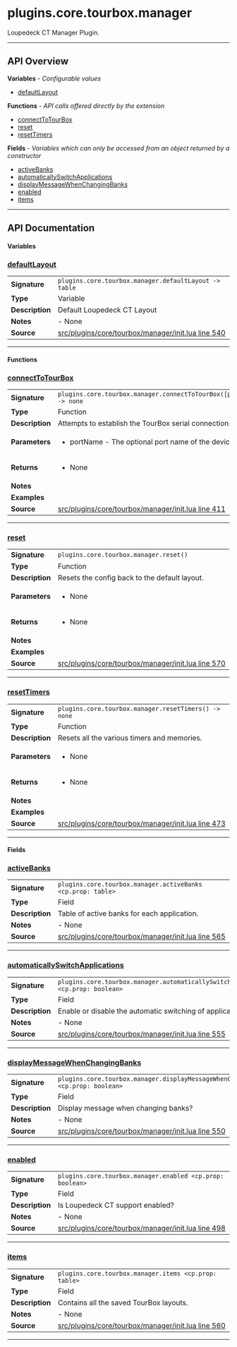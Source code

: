 # plugins.core.tourbox.manager

Loupedeck CT Manager Plugin.

---

## API Overview
**Variables** - _Configurable values_
 * [defaultLayout](#defaultlayout)

**Functions** - _API calls offered directly by the extension_
 * [connectToTourBox](#connecttotourbox)
 * [reset](#reset)
 * [resetTimers](#resettimers)

**Fields** - _Variables which can only be accessed from an object returned by a constructor_
 * [activeBanks](#activebanks)
 * [automaticallySwitchApplications](#automaticallyswitchapplications)
 * [displayMessageWhenChangingBanks](#displaymessagewhenchangingbanks)
 * [enabled](#enabled)
 * [items](#items)


---

## API Documentation

#### Variables


### [defaultLayout](#defaultlayout)

|                                             |                                                                                     |
| --------------------------------------------|-------------------------------------------------------------------------------------|
| **Signature**                               | `plugins.core.tourbox.manager.defaultLayout -> table`                                                                    |
| **Type**                                    | Variable                                                                     |
| **Description**                             | Default Loupedeck CT Layout                                                                     |
| **Notes**                                   | - None |
| **Source**                                  | [src/plugins/core/tourbox/manager/init.lua line 540](https://github.com/CommandPost/CommandPost/blob/develop/src/plugins/core/tourbox/manager/init.lua#L540) |

---

#### Functions


### [connectToTourBox](#connecttotourbox)

|                                             |                                                                                     |
| --------------------------------------------|-------------------------------------------------------------------------------------|
| **Signature**                               | `plugins.core.tourbox.manager.connectToTourBox([portName]) -> none`                                                                    |
| **Type**                                    | Function                                                                     |
| **Description**                             | Attempts to establish the TourBox serial connection.                                                                     |
| **Parameters**                              | <ul><li>portName - The optional port name of the device.</li></ul> |
| **Returns**                                 | <ul><li>None</li></ul>          |
| **Notes**                                   | <ul></ul> |
| **Examples**                                | <ul></ul> |
| **Source**                                  | [src/plugins/core/tourbox/manager/init.lua line 411](https://github.com/CommandPost/CommandPost/blob/develop/src/plugins/core/tourbox/manager/init.lua#L411) |

---


### [reset](#reset)

|                                             |                                                                                     |
| --------------------------------------------|-------------------------------------------------------------------------------------|
| **Signature**                               | `plugins.core.tourbox.manager.reset()`                                                                    |
| **Type**                                    | Function                                                                     |
| **Description**                             | Resets the config back to the default layout.                                                                     |
| **Parameters**                              | <ul><li>None</li></ul> |
| **Returns**                                 | <ul><li>None</li></ul>          |
| **Notes**                                   | <ul></ul> |
| **Examples**                                | <ul></ul> |
| **Source**                                  | [src/plugins/core/tourbox/manager/init.lua line 570](https://github.com/CommandPost/CommandPost/blob/develop/src/plugins/core/tourbox/manager/init.lua#L570) |

---


### [resetTimers](#resettimers)

|                                             |                                                                                     |
| --------------------------------------------|-------------------------------------------------------------------------------------|
| **Signature**                               | `plugins.core.tourbox.manager.resetTimers() -> none`                                                                    |
| **Type**                                    | Function                                                                     |
| **Description**                             | Resets all the various timers and memories.                                                                     |
| **Parameters**                              | <ul><li>None</li></ul> |
| **Returns**                                 | <ul><li>None</li></ul>          |
| **Notes**                                   | <ul></ul> |
| **Examples**                                | <ul></ul> |
| **Source**                                  | [src/plugins/core/tourbox/manager/init.lua line 473](https://github.com/CommandPost/CommandPost/blob/develop/src/plugins/core/tourbox/manager/init.lua#L473) |

---

#### Fields


### [activeBanks](#activebanks)

|                                             |                                                                                     |
| --------------------------------------------|-------------------------------------------------------------------------------------|
| **Signature**                               | `plugins.core.tourbox.manager.activeBanks <cp.prop: table>`                                                                    |
| **Type**                                    | Field                                                                     |
| **Description**                             | Table of active banks for each application.                                                                     |
| **Notes**                                   | - None |
| **Source**                                  | [src/plugins/core/tourbox/manager/init.lua line 565](https://github.com/CommandPost/CommandPost/blob/develop/src/plugins/core/tourbox/manager/init.lua#L565) |

---


### [automaticallySwitchApplications](#automaticallyswitchapplications)

|                                             |                                                                                     |
| --------------------------------------------|-------------------------------------------------------------------------------------|
| **Signature**                               | `plugins.core.tourbox.manager.automaticallySwitchApplications <cp.prop: boolean>`                                                                    |
| **Type**                                    | Field                                                                     |
| **Description**                             | Enable or disable the automatic switching of applications.                                                                     |
| **Notes**                                   | - None |
| **Source**                                  | [src/plugins/core/tourbox/manager/init.lua line 555](https://github.com/CommandPost/CommandPost/blob/develop/src/plugins/core/tourbox/manager/init.lua#L555) |

---


### [displayMessageWhenChangingBanks](#displaymessagewhenchangingbanks)

|                                             |                                                                                     |
| --------------------------------------------|-------------------------------------------------------------------------------------|
| **Signature**                               | `plugins.core.tourbox.manager.displayMessageWhenChangingBanks <cp.prop: boolean>`                                                                    |
| **Type**                                    | Field                                                                     |
| **Description**                             | Display message when changing banks?                                                                     |
| **Notes**                                   | - None |
| **Source**                                  | [src/plugins/core/tourbox/manager/init.lua line 550](https://github.com/CommandPost/CommandPost/blob/develop/src/plugins/core/tourbox/manager/init.lua#L550) |

---


### [enabled](#enabled)

|                                             |                                                                                     |
| --------------------------------------------|-------------------------------------------------------------------------------------|
| **Signature**                               | `plugins.core.tourbox.manager.enabled <cp.prop: boolean>`                                                                    |
| **Type**                                    | Field                                                                     |
| **Description**                             | Is Loupedeck CT support enabled?                                                                     |
| **Notes**                                   | - None |
| **Source**                                  | [src/plugins/core/tourbox/manager/init.lua line 498](https://github.com/CommandPost/CommandPost/blob/develop/src/plugins/core/tourbox/manager/init.lua#L498) |

---


### [items](#items)

|                                             |                                                                                     |
| --------------------------------------------|-------------------------------------------------------------------------------------|
| **Signature**                               | `plugins.core.tourbox.manager.items <cp.prop: table>`                                                                    |
| **Type**                                    | Field                                                                     |
| **Description**                             | Contains all the saved TourBox layouts.                                                                     |
| **Notes**                                   | - None |
| **Source**                                  | [src/plugins/core/tourbox/manager/init.lua line 560](https://github.com/CommandPost/CommandPost/blob/develop/src/plugins/core/tourbox/manager/init.lua#L560) |

---

